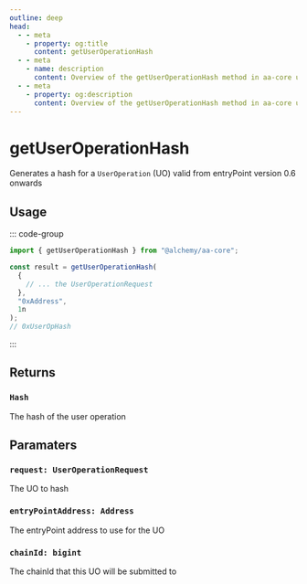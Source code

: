 ```yaml
---
outline: deep
head:
  - - meta
    - property: og:title
      content: getUserOperationHash
  - - meta
    - name: description
      content: Overview of the getUserOperationHash method in aa-core utils
  - - meta
    - property: og:description
      content: Overview of the getUserOperationHash method in aa-core utils
---
```


# getUserOperationHash

Generates a hash for a `UserOperation` (UO) valid from entryPoint version 0.6 onwards

## Usage

::: code-group

```ts [example.ts]
import { getUserOperationHash } from "@alchemy/aa-core";

const result = getUserOperationHash(
  {
    // ... the UserOperationRequest
  },
  "0xAddress",
  1n
);
// 0xUserOpHash
```

:::

## Returns

### `Hash`

The hash of the user operation

## Paramaters

### `request: UserOperationRequest`

The UO to hash

### `entryPointAddress: Address`

The entryPoint address to use for the UO

### `chainId: bigint`

The chainId that this UO will be submitted to
